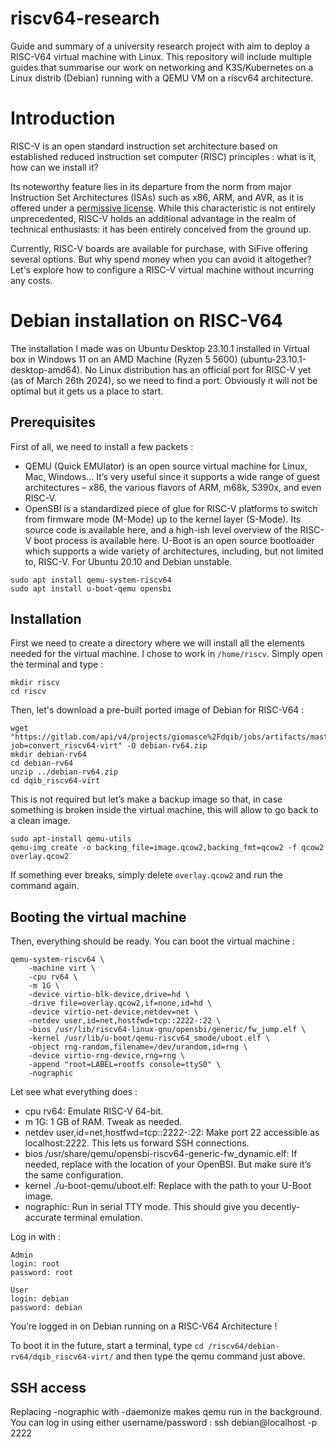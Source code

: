 # riscv64-research

Guide and summary of a university research project with aim to deploy a RISC-V64 virtual machine with Linux. This repository will include multiple guides that summarise our work on networking and K3S/Kubernetes on a Linux distrib (Debian) running with a QEMU VM on a riscv64 architecture.

# Introduction

RISC-V is an open standard instruction set architecture based on established reduced instruction set computer (RISC) principles : what is it, how can we install it?

Its noteworthy feature lies in its departure from the norm from major Instruction Set Architectures (ISAs) such as x86, ARM, and AVR, as it is offered under a [permissive license](https://riscv.org/about/faq/). While this characteristic is not entirely unprecedented, RISC-V holds an additional advantage in the realm of technical enthusiasts: it has been entirely conceived from the ground up.

Currently, RISC-V boards are available for purchase, with SiFive offering several options. But why spend money when you can avoid it altogether? Let's explore how to configure a RISC-V virtual machine without incurring any costs.

# Debian installation on RISC-V64

The installation I made was on Ubuntu Desktop 23.10.1 installed in Virtual box in Windows 11 on an AMD Machine (Ryzen 5 5600) (ubuntu-23.10.1-desktop-amd64).
No Linux distribution has an official port for RISC-V yet (as of March 26th 2024), so we need to find a port. Obviously it will not be optimal but it gets us a place to start. 

## Prerequisites

First of all, we need to install a few packets :
-	QEMU (Quick EMUlator) is an open source virtual machine for Linux, Mac, Windows... It’s very useful since it supports a wide range of guest architectures – x86, the various flavors of ARM, m68k, S390x, and even RISC-V.
-	OpenSBI is a standardized piece of glue for RISC-V platforms to switch from firmware mode (M-Mode) up to the kernel layer (S-Mode). Its source code is available here, and a high-ish level overview of the RISC-V boot process is available here. U-Boot is an open source bootloader which supports a wide variety of architectures, including, but not limited to, RISC-V. For Ubuntu 20.10 and Debian unstable.

```
sudo apt install qemu-system-riscv64
sudo apt install u-boot-qemu opensbi
```

## Installation

First we need to create a directory where we will install all the elements needed for the virtual machine. I chose to work in `/home/riscv`. Simply open the terminal and type :

```
mkdir riscv
cd riscv
```

Then, let's download a pre-built ported image of Debian for RISC-V64 :

```
wget "https://gitlab.com/api/v4/projects/giomasce%2Fdqib/jobs/artifacts/master/download?job=convert_riscv64-virt" -O debian-rv64.zip
mkdir debian-rv64
cd debian-rv64
unzip ../debian-rv64.zip
cd dqib_riscv64-virt
```

This is not required but let’s make a backup image so that, in case something is broken inside the virtual machine, this will allow to go back to a clean image. 

```
sudo apt-install qemu-utils
qemu-img create -o backing_file=image.qcow2,backing_fmt=qcow2 -f qcow2 overlay.qcow2¨
```

If something ever breaks, simply delete `overlay.qcow2` and run the command again.

## Booting the virtual machine

Then, everything should be ready. You can boot the virtual machine :
```
qemu-system-riscv64 \
    -machine virt \
    -cpu rv64 \
    -m 1G \
    -device virtio-blk-device,drive=hd \
    -drive file=overlay.qcow2,if=none,id=hd \
    -device virtio-net-device,netdev=net \
    -netdev user,id=net,hostfwd=tcp::2222-:22 \
    -bios /usr/lib/riscv64-linux-gnu/opensbi/generic/fw_jump.elf \
    -kernel /usr/lib/u-boot/qemu-riscv64_smode/uboot.elf \
    -object rng-random,filename=/dev/urandom,id=rng \
    -device virtio-rng-device,rng=rng \
    -append "root=LABEL=rootfs console=ttyS0" \
    -nographic
```
Let see what everything does :
-	cpu rv64: Emulate RISC-V 64-bit.
-	m 1G: 1 GB of RAM. Tweak as needed.
-	netdev user,id=net,hostfwd=tcp::2222-:22: Make port 22 accessible as localhost:2222. This lets us forward SSH connections.
-	bios /usr/share/qemu/opensbi-riscv64-generic-fw_dynamic.elf: If needed, replace with the location of your OpenBSI. But make sure it’s the same configuration.
-	kernel ./u-boot-qemu/uboot.elf: Replace with the path to your U-Boot image.
-	nographic: Run in serial TTY mode. This should give you decently-accurate terminal emulation.

Log in with :
```
Admin
login: root
password: root

User
login: debian
password: debian
```

You’re logged in on Debian running on a RISC-V64 Architecture !

To boot it in the future, start a terminal, type `cd /riscv64/debian-rv64/dqib_riscv64-virt/` and then type the qemu command just above.

## SSH access

Replacing -nographic with -daemonize makes qemu run in the background. You can log in using either username/password :
ssh debian@localhost -p 2222
